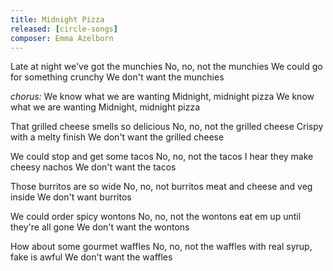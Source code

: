 ```yaml
---
title: Midnight Pizza
released: [circle-songs]
composer: Emma Azelborn
---
```


Late at night we've got the munchies
No, no, not the munchies
We could go for something crunchy
We don't want the munchies

_chorus:_
We know what we are wanting
Midnight, midnight pizza
We know what we are wanting
Midnight, midnight pizza

That grilled cheese smells so delicious
No, no, not the grilled cheese
Crispy with a melty finish
We don't want the grilled cheese

We could stop and get some tacos
No, no, not the tacos
I hear they make cheesy nachos
We don't want the tacos

Those burritos are so wide
No, no, not burritos
meat and cheese and veg inside
We don't want burritos

We could order spicy wontons
No, no, not the wontons
eat em up until they're all gone
We don't want the wontons

How about some gourmet waffles
No, no, not the waffles
with real syrup, fake is awful
We don't want the waffles